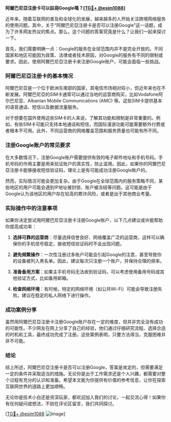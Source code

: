 **阿爾巴尼亞注册卡可以註冊Google嗎？[[TG💪+ @esim1088](https://t.me/s/esim1088)]**

近年来，随着互联网的普及和全球化的发展，越来越多的人开始关注跨境网络服务的使用问题。其中，关于“阿爾巴尼亞注册卡是否可以注册Google”这一话题，成为了许多网友热议的焦点。那么，这个问题的答案究竟是什么？让我们一起来探讨一下。

首先，我们需要明确一点：Google的服务在全球范围内并不是完全开放的。不同国家和地区可能因为政策、法律或者技术原因，对Google的服务有不同的限制或要求。因此，使用阿爾巴尼亞注册卡来注册Google账户，可能会面临一些挑战。

### 阿爾巴尼亞注册卡的基本情况

阿爾巴尼亞是一个位于欧洲东南部的国家，其电信市场相对较小，但近年来也在不断发展。阿爾巴尼亞的SIM卡通常可以通过当地的运营商购买，比如Vodafone阿尔巴尼亚、Albanian Mobile Communications (AMC) 等。这些SIM卡提供基本的语音通话、短信以及数据流量服务。

对于想要在国外使用这些SIM卡的人来说，了解其功能和限制是非常重要的。例如，有些SIM卡可能只支持本地通话和短信，而国际漫游功能可能需要额外付费或者根本不可用。此外，不同运营商的网络覆盖范围和服务质量也可能有所不同。

### 注册Google账户的常见要求

在大多数情况下，注册Google账户需要提供有效的电子邮件地址和手机号码。手机号码的作用主要是用来验证账户的真实性，防止滥用。因此，如果你的阿爾巴尼亞注册卡能够接收短信验证码，理论上是有可能成功注册Google账户的。

然而，实际情况可能会更加复杂。由于Google在全球范围内的服务策略不同，某些地区的用户可能会遇到IP地址被封锁、账户被冻结等问题。这可能是由于Google认为该地区的用户存在较高的欺诈风险，或者是出于其他商业考量。

### 实际操作中的注意事项

如果你决定尝试用阿爾巴尼亞注册卡注册Google账户，以下几点建议或许能帮助你提高成功率：

1. **选择可靠的运营商**：尽量选择信誉良好、网络覆盖广泛的运营商，这样可以确保你的手机信号稳定，接收短信验证码时不会出现问题。
   
2. **避免频繁操作**：一次性注册过多账户可能会引起Google的注意，甚至导致你的设备被列入黑名单。因此，建议每次只注册一个账户，并保持合理的频率。

3. **准备备用方案**：如果主手机号码无法收到验证码，可以考虑使用备用号码或其他验证方式，比如备用邮箱。

4. **检查网络环境**：有时候，特定的网络环境（如公共Wi-Fi）可能会导致注册失败。建议在稳定的私人网络下进行操作。

### 成功案例分享

虽然用阿爾巴尼亞注册卡注册Google账户存在一定的难度，但并非完全没有成功的可能性。不少网友在网上分享了自己的经验，他们通过仔细研究流程、选择合适的时机和工具，最终成功完成了注册。这些案例表明，只要方法得当，克服困难并非不可能。

### 结论

综上所述，阿爾巴尼亞注册卡是否可以注册Google，答案是肯定的，但需要满足一定的条件并采取适当的措施。无论你是出于工作需求还是个人兴趣，都需要对整个过程有充分的认识和准备。希望本文能为你提供有价值的参考信息，让你在探索互联网世界的道路上更加顺畅。

无论你是技术小白还是资深玩家，都欢迎加入我们的讨论，一起交流心得！如果你有任何疑问或想法，不妨在评论区留言，我们共同探讨。

[[TG💪+ @esim1088](https://t.me/s/esim1088) ![Image](https://i.postimg.cc/4NQfJmqS/Snipaste-2025-05-13-00-14-12.png)]